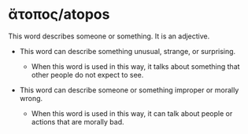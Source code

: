 # ἄτοπος/atopos
This word describes someone or something. It is an adjective.

* This word can describe something unusual, strange, or surprising. 
    * When this word is used in this way, it talks about something that other people do not expect to see.

* This word can describe someone or something improper or morally wrong. 
    * When this word is used in this way, it can talk about people or actions that are morally bad.

